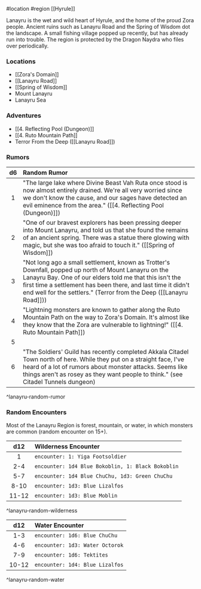 #location #region [[Hyrule]]

Lanayru is the wet and wild heart of Hyrule, and the home of the proud Zora people. Ancient ruins such as Lanayru Road and the Spring of Wisdom dot the landscape. A small fishing village popped up recently, but has already run into trouble. The region is protected by the Dragon Naydra who files over periodically.

### Locations

- [[Zora's Domain]]
- [[Lanayru Road]]
- [[Spring of Wisdom]]
- Mount Lanayru
- Lanayru Sea

### Adventures

* [[4. Reflecting Pool (Dungeon)]]
* [[4. Ruto Mountain Path]]
* Terror From the Deep ([[Lanayru Road]])

### Rumors

| d6  | Random Rumor                                                                                                                                                                                                                                                                                            |
|:---:|:------------------------------------------------------------------------------------------------------------------------------------------------------------------------------------------------------------------------------------------------------------------------------------------------------- |
|  1  | "The large lake where Divine Beast Vah Ruta once stood is now almost entirely drained. We're all very worried since we don't know the cause, and our sages have detected an evil eminence from the area." ([[4. Reflecting Pool (Dungeon)]])                                                            |
|  2  | "One of our bravest explorers has been pressing deeper into Mount Lanayru, and told us that she found the remains of an ancient spring. There was a statue there glowing with magic, but she was too afraid to touch it." ([[Spring of Wisdom]])                                                        |
|  3  | "Not long ago a small settlement, known as Trotter's Downfall, popped up north of Mount Lanayru on the Lanayru Bay. One of our elders told me that this isn't the first time a settlement has been there, and last time it didn't end well for the settlers." (Terror from the Deep ([[Lanayru Road]])) |
|  4  | "Lightning monsters are known to gather along the Ruto Mountain Path on the way to Zora's Domain. It's almost like they know that the Zora are vulnerable to lightning!" ([[4. Ruto Mountain Path]])                                                                                                           |
|  5  |                                                                                                                                                                                                                                                                                                         |
|  6  | "The Soldiers' Guild has recently completed Akkala Citadel Town north of here. While they put on a straight face, I've heard of a lot of rumors about monster attacks. Seems like things aren't as rosey as they want people to think." (see Citadel Tunnels dungeon)                                   |
^lanayru-random-rumor

### Random Encounters

Most of the Lanayru Region is forest, mountain, or water, in which monsters are common (random encounter on 15+).

|  d12  | Wilderness Encounter                              |
|:-----:|:------------------------------------------------- |
|   1   | `encounter: 1: Yiga Footsoldier`                  |
|  2-4  | `encounter: 1d4 Blue Bokoblin, 1: Black Bokoblin` |
|  5-7  | `encounter: 1d4 Blue ChuChu, 1d3: Green ChuChu`   |
| 8-10  | `encounter: 1d3: Blue Lizalfos`                   |
| 11-12 | `encounter: 1d3: Blue Moblin`                     |
^lanayru-random-wilderness

| d12 | Water Encounter          |
|:---:|:------------------------ |
| 1-3 | `encounter: 1d6: Blue ChuChu`     |
| 4-6 | `encounter: 1d3: Water Octorok`   |
| 7-9 | `encounter: 1d6: Tektites`        |
| 10-12 | `encounter: 1d4: Blue Lizalfos`    |
^lanayru-random-water
